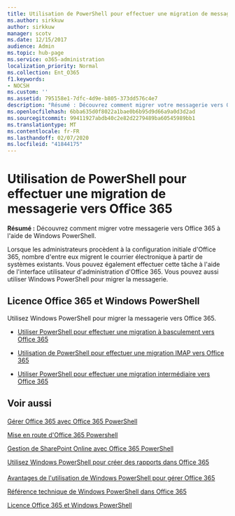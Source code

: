 ```yaml
---
title: Utilisation de PowerShell pour effectuer une migration de messagerie vers Office 365
ms.author: sirkkuw
author: sirkkuw
manager: scotv
ms.date: 12/15/2017
audience: Admin
ms.topic: hub-page
ms.service: o365-administration
localization_priority: Normal
ms.collection: Ent_O365
f1.keywords:
- NOCSH
ms.custom: ''
ms.assetid: 795158e1-7dfc-4d9e-b805-373dd576c4e7
description: "Résumé : Découvrez comment migrer votre messagerie vers Office 365 à l'aide de Windows PowerShell."
ms.openlocfilehash: 6bba635d0f8022a1bae0b6b95d9d66a9a0d3d2ad
ms.sourcegitcommit: 99411927abdb40c2e82d2279489ba60545989bb1
ms.translationtype: MT
ms.contentlocale: fr-FR
ms.lasthandoff: 02/07/2020
ms.locfileid: "41844175"
---
```

# <a name="use-powershell-for-email-migration-to-office-365"></a>Utilisation de PowerShell pour effectuer une migration de messagerie vers Office 365

 **Résumé :** Découvrez comment migrer votre messagerie vers Office 365 à l'aide de Windows PowerShell.
  
Lorsque les administrateurs procèdent à la configuration initiale d'Office 365, nombre d'entre eux migrent le courrier électronique à partir de systèmes existants. Vous pouvez également effectuer cette tâche à l'aide de l'interface utilisateur d'administration d'Office 365. Vous pouvez aussi utiliser Windows PowerShell pour migrer la messagerie.
  
## <a name="office-365-licensing-and-windows-powershell"></a>Licence Office 365 et Windows PowerShell

Utilisez Windows PowerShell pour migrer la messagerie vers Office 365. 
  
- [Utiliser PowerShell pour effectuer une migration à basculement vers Office 365](use-powershell-to-perform-a-cutover-migration-to-office-365.md)
    
- [Utilisation de PowerShell pour effectuer une migration IMAP vers Office 365](use-powershell-to-perform-an-imap-migration-to-office-365.md)
    
- [Utiliser PowerShell pour effectuer une migration intermédiaire vers Office 365](use-powershell-to-perform-a-staged-migration-to-office-365.md)
    
## <a name="see-also"></a>Voir aussi

#### 

[Gérer Office 365 avec Office 365 PowerShell](manage-office-365-with-office-365-powershell.md)
  
[Mise en route d'Office 365 Powershell](getting-started-with-office-365-powershell.md)
  
[Gestion de SharePoint Online avec Office 365 PowerShell](manage-sharepoint-online-with-office-365-powershell.md)
  
[Utilisez Windows PowerShell pour créer des rapports dans Office 365](use-windows-powershell-to-create-reports-in-office-365.md)
#### 

[Avantages de l'utilisation de Windows PowerShell pour gérer Office 365](https://technet.microsoft.com/library/15144a50-453e-4cd5-befd-bc6736697967.aspx)
  
[Référence technique de Windows PowerShell dans Office 365](https://technet.microsoft.com/library/10d5c66a-7579-4319-aaa5-7a5e21d49cea.aspx)
  
[Licence Office 365 et Windows PowerShell](https://technet.microsoft.com/library/6ca0e430-f7ba-4184-becf-14c6c5c8dde5.aspx)

